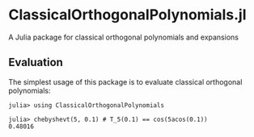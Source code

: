 # ClassicalOrthogonalPolynomials.jl
A Julia package for classical orthogonal polynomials and expansions

## Evaluation

The simplest usage of this package is to evaluate classical
orthogonal polynomials:
```jldoctest
julia> using ClassicalOrthogonalPolynomials

julia> chebyshevt(5, 0.1) # T_5(0.1) == cos(5acos(0.1))
0.48016
```
